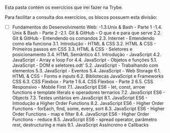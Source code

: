 
Esta pasta contém os exercícios que irei fazer na Trybe.

Para facilitar a consulta dos exercícios, os blocos possuem esta divisão:

-[ ] Fundamentos do Desenvolvimento Web:
-1.3.Unix & Bash - Parte 1
-1.4. Unix & Bash - Parte 2
-2.1. Git & GitHub - O que é e para que serve
2.2. Git & GitHub - Entendendo os comandos
2.3. Internet - Entendendo como ela funciona
3.1. Introdução - HTML & CSS
3.2. HTML & CSS - Primeiros passos em CSS
3.3. HTML & CSS - Seletores e posicionamento
3.4. HTML Semântico
4.1. Introdução - JavaScript
4.2. JavaScript - Array e loop For
4.4. JavaScript - Objetos e funções
5.1. JavaScript - DOM e seletores.odt'
5.2. JavaScript - Trabalhando com elementos
5.3. JavaScript - Eventos
5.4. JavaScript - Web Storage
6.1. HTML & CSS - Forms e inputs
6.2. Bibliotecas JavaScript e Frameworks CSS
6.3. CSS Flexbox - Parte 1
6.4. CSS Flexbox - Parte 2
6.5. CSS Responsivo - Mobile First
7.1. JavaScript ES6 - let, const, arrow functions e template literals e operadores ternarios
7.2. JavaScript ES6 - Objects
7.3. Testes unitários em JavaScript
8.1. JavaScript ES6 - Introdução a Higher Order Functions
8.2. JavaScript ES6 - Higher Order Functions - forEach, find, some, every, sort
8.3. JavaScript ES6 - Higher Order Functions - map e filter
8.4. JavaScript ES6 - Higher Order Functions - reduce
8.5. JavaScript ES6 - spread operator, parâmetro rest, destructuring e mais
9.1. JavaScript Assíncrono e Callbacks



